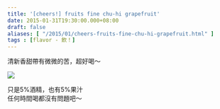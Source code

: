 ```yaml
---
title: '[cheers!] fruits fine chu-hi grapefruit'
date: 2015-01-31T19:30:00.000+08:00
draft: false
aliases: [ "/2015/01/cheers-fruits-fine-chu-hi-grapefruit.html" ]
tags : [flavor - 飲！]
---
```


清新香甜帶有微微的苦，超好喝～  

[![](https://farm8.staticflickr.com/7418/16353199302_4b44aa4384_z.jpg)](https://farm8.staticflickr.com/7418/16353199302_4b44aa4384_z.jpg)

只是5%酒精，也有5%果汁  
任何時間喝都沒有問題吧～